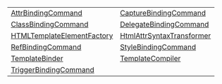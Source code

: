 |                                                                          |                                                                        |
| ------------------------------------------------------------------------ | ---------------------------------------------------------------------- |
| [AttrBindingCommand](/jit-html/class/attrbindingcommand)                 | [CaptureBindingCommand](/jit-html/class/capturebindingcommand)         |
| [ClassBindingCommand](/jit-html/class/classbindingcommand)               | [DelegateBindingCommand](/jit-html/class/delegatebindingcommand)       |
| [HTMLTemplateElementFactory](/jit-html/class/htmltemplateelementfactory) | [HtmlAttrSyntaxTransformer](/jit-html/class/htmlattrsyntaxtransformer) |
| [RefBindingCommand](/jit-html/class/refbindingcommand)                   | [StyleBindingCommand](/jit-html/class/stylebindingcommand)             |
| [TemplateBinder](/jit-html/class/templatebinder)                         | [TemplateCompiler](/jit-html/class/templatecompiler)                   |
| [TriggerBindingCommand](/jit-html/class/triggerbindingcommand)           |                                                                        |
